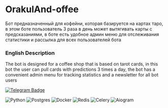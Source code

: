 # OrakulAnd-offee

Бот предназначенный для кофейни, которая базируется на картах таро, в этом боте пользователь 3 раза в день может
вытягивать карты с предсказаниями, в боте есть удобное админ меню для отслеживания статистики
и рассылка для всех пользователей бота

### English Description

The bot is designed for a coffee shop that is based on tarot cards, in this bot the user can
pull cards with predictions 3 times a day, the bot has a convenient admin menu for tracking statistics
and a newsletter for all bot users

<a href="https://t.me/Coffeetarot_bot">
    <img src="https://img.shields.io/badge/Telegram-blue?style=for-the-badge&logo=telegram&logoColor=white" alt="Telegram Badge"/>
</a>

<p></p>

![Python](https://img.shields.io/badge/python-090909?style=for-the-badge&logo=python&logoColor=ffdd54)
![Postgres](https://img.shields.io/badge/postgres-090909?style=for-the-badge&logo=postgresql&logoColor=blue)
![Docker](https://img.shields.io/badge/docker-090909?style=for-the-badge&logo=docker&logoColor=blue)
![Redis](https://img.shields.io/badge/redis-090909?style=for-the-badge&logo=redis&logoColor=red)
![Celery](https://img.shields.io/badge/celery-090909?style=for-the-badge&logo=celery&logoColor=green)
![Aiogram](https://img.shields.io/badge/aiogram-090909?style=for-the-badge&logo=aiogram&logoColor=red)
